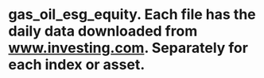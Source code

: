 # gas_oil_esg_equity. Each file has the daily data downloaded from www.investing.com. Separately for each index or asset.
